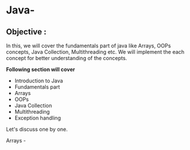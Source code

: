 # Java-

## Objective :
In this, we will cover the fundamentals part of java like Arrays, OOPs concepts, Java Collection, Multithreading etc. We will implement the each concept for better understanding of the concepts.

**Following section will cover**
- Introduction to Java 
- Fundamentals part 
- Arrays
- OOPs
- Java Collection
- Multithreading 
- Exception handling


Let's discuss one by one.

Arrays -

